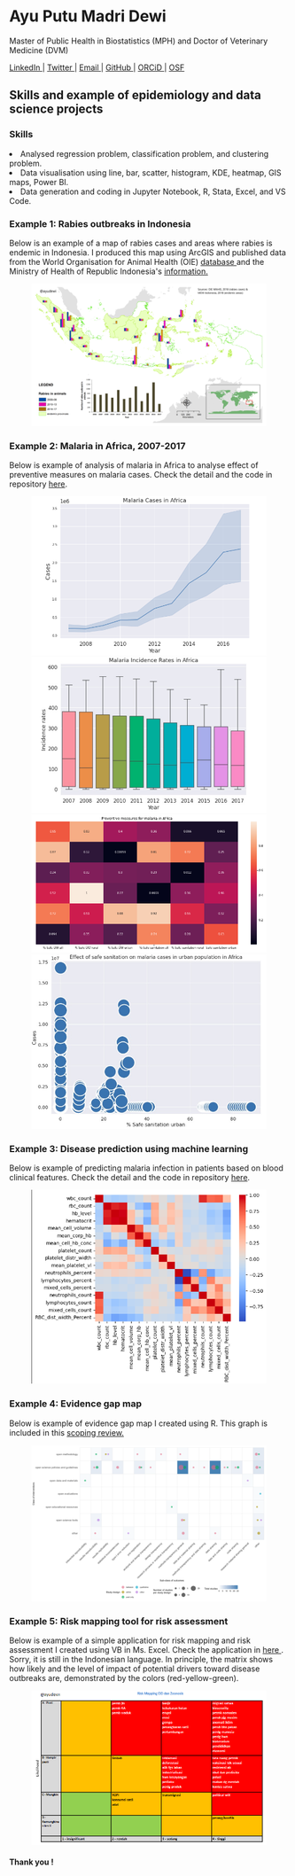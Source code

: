 # Ayu Putu Madri Dewi
<p> Master of Public Health in Biostatistics (MPH) and Doctor of Veterinary Medicine (DVM) </p>
<a href="https://www.linkedin.com/in/ayupmdewi/"> LinkedIn </a> |
<a href="https://www.twitter.com/ayupmdewi"> Twitter </a> |
<a href="mailto:ayuputu.madridewi@gmail.com">Email </a> |
<a href="https://github.com/ayudewi"> GitHub </a> |
<a href="https://orcid.org/0000-0001-7645-6424"> ORCiD </a> |
<a href="https://osf.io/jmntb/"> OSF </a>
<p>

<h2> Skills and example of epidemiology and data science projects </h2>

<h3> Skills </h3>
<li> Analysed regression problem, classification problem, and clustering problem.  </li>
<li> Data visualisation using line, bar, scatter, histogram, KDE, heatmap, GIS maps, Power BI. </li>
<li> Data generation and coding in Jupyter Notebook, R, Stata, Excel, and VS Code. </li>

<h3> Example 1: Rabies outbreaks in Indonesia </h3>
Below is an example of a map of rabies cases and areas where rabies is endemic in Indonesia. I produced this map using ArcGIS and published data from the World Organisation for Animal Health (OIE) <a href="https://www.woah.org/en/what-we-do/animal-health-and-welfare/disease-data-collection/world-animal-health-information-system/"> database </a> and the Ministry of Health of Republic Indonesia's <a href="https://sehatnegeriku.kemkes.go.id/baca/umum/20200928/4735079/8-34-provinsi-indonesia-bebas-rabies/"> information. </a> 
<figure>
<img src="Rabies2018.png" alt="rabies">
</figure>

<h3> Example 2: Malaria in Africa, 2007-2017 </h3>
Below is example of analysis of malaria in Africa to analyse effect of preventive measures on malaria cases. Check the detail and the code in repository <a href="https://www.kaggle.com/code/ayudewi/malaria-in-africa-2007-2017">here</a>.
<figure>
  <img src="MalariaCasesAfrica1.png" alt="malaria cases">
  <img src="incidencegraph.jpg" alt="malaria incidence">
  <img src="HeatMapMalaria.png" alt="malaria preventive measures">
  <img src="sanitationgraph.jpg" alt="effect sanitation on cases">
</figure>

<h3> Example 3: Disease prediction using machine learning </h3>
Below is example of predicting malaria infection in patients based on blood clinical features. Check the detail and the code in repository <a href="https://github.com/ayudewi/Detecting-Malaria-using-Machine-Learning/blob/74a21867ccf90f7738ea01b95a37cf333c6294f7/malaria-machinelearning.ipynb">here</a>.
<figure>
<img src="heatmapmal.png" alt="blood features">
</figure>

<h3> Example 4: Evidence gap map </h3>
Below is example of evidence gap map I created using R. This graph is included in this <a href="https://osf.io/preprints/metaarxiv/a8rmu"> scoping review. </a>
<figure>
  <img src="egm1.jpg" alt="evidence gap map">
</figure>

<h3> Example 5: Risk mapping tool for risk assessment </h3>
Below is example of a simple application for risk mapping and risk assessment I created using VB in Ms. Excel. Check the application in <a href="https://github.com/ayudewi/Portfolio/blob/main/riskmapIND.xlsm"> here </a>. Sorry, it is still in the Indonesian language. In principle, the matrix shows how likely and the level of impact of potential drivers toward disease outbreaks are, demonstrated by the colors (red-yellow-green). 
<figure>
<img src="RiskMap.png" alt="risk mapping">
</figure>  
  
<h4> Thank you ! </h4>
